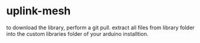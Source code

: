 # uplink-mesh

to download the library, perform a git pull.
extract all files from library folder into the custom libraries folder of your arduino installtion.
